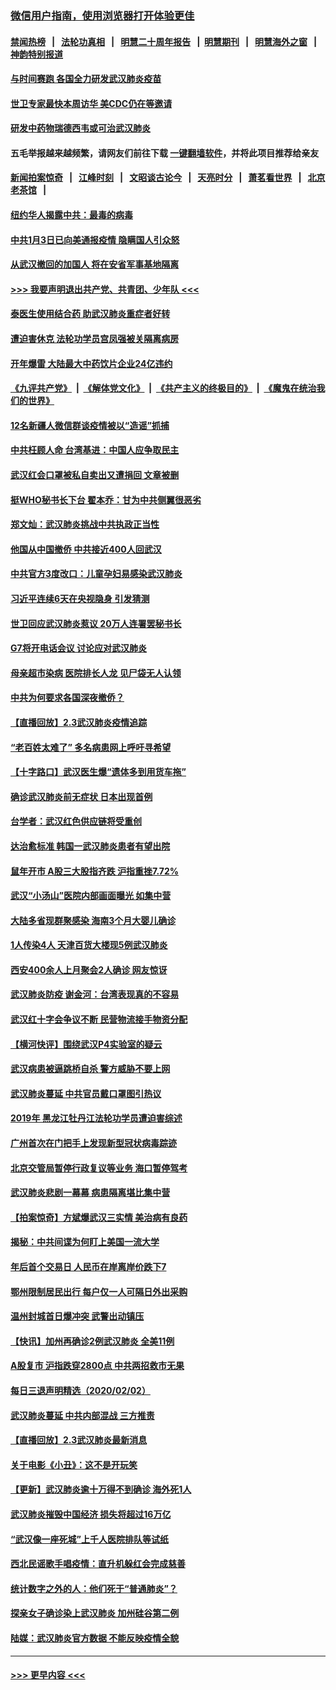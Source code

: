 ### [微信用户指南，使用浏览器打开体验更佳](https://github.com/gfw-breaker/banned-news1/blob/master/indexes/wechat-guide.md?t=0)
#### [禁闻热榜](热点新闻.md?t=0)  &nbsp;&nbsp;|&nbsp;&nbsp; [法轮功真相](https://github.com/gfw-breaker/truth/blob/master/README.md?t=0) &nbsp;&nbsp;|&nbsp;&nbsp; [明慧二十周年报告](https://github.com/gfw-breaker/mh-reports/blob/master/README.md?t=0) &nbsp;&nbsp;|&nbsp;&nbsp;[明慧期刊](https://github.com/gfw-breaker/mh-qikan) &nbsp;&nbsp;|&nbsp;&nbsp; [明慧海外之窗](https://github.com/gfw-breaker/mh-news/blob/master/README.md?t=0) &nbsp;&nbsp;|&nbsp;&nbsp; [神韵特别报道](https://github.com/gfw-breaker/mh-news/blob/master/shenyun.md?t=0)
#### [与时间赛跑  各国全力研发武汉肺炎疫苗](../pages/nsc413/n11842149.md?t=02040433) 
#### [世卫专家最快本周访华 美CDC仍在等邀请](../pages/nsc413/n11842198.md?t=02040433) 
#### [研发中药物瑞德西韦或可治武汉肺炎](../pages/nsc413/n11842100.md?t=02040433) 
#### 五毛举报越来越频繁，请网友们前往下载 [一键翻墙软件](https://github.com/gfw-breaker/ssr-accounts)，并将此项目推荐给亲友
#### [新闻拍案惊奇](https://github.com/gfw-breaker/banned-news1/blob/master/pages/link4.md) &nbsp;&nbsp;|&nbsp;&nbsp; [江峰时刻](https://github.com/gfw-breaker/banned-news1/blob/master/pages/link4.md) &nbsp;&nbsp;|&nbsp;&nbsp; [文昭谈古论今](https://github.com/gfw-breaker/banned-news1/blob/master/pages/link4.md) &nbsp;&nbsp;|&nbsp;&nbsp; [天亮时分](https://github.com/gfw-breaker/banned-news1/blob/master/pages/link4.md) &nbsp;&nbsp;|&nbsp;&nbsp; [萧茗看世界](https://github.com/gfw-breaker/banned-news1/blob/master/pages/link4.md) &nbsp;&nbsp;|&nbsp;&nbsp; [北京老茶馆](https://github.com/gfw-breaker/banned-news1/blob/master/pages/link4.md) &nbsp;&nbsp;|&nbsp;&nbsp; 
#### [纽约华人揭露中共：最毒的病毒](../pages/nsc413/n11840631.md?t=02040433) 
#### [中共1月3日已向美通报疫情 隐瞒国人引众怒](../pages/nsc413/n11841978.md?t=02040433) 
#### [从武汉撤回的加国人 将在安省军事基地隔离](../pages/nsc413/n11840777.md?t=02040433) 
#### [>>> 我要声明退出共产党、共青团、少年队 <<<](https://github.com/begood0513/goodnews/blob/master/quit/letter.md) 
#### [泰医生使用结合药 助武汉肺炎重症者好转](../pages/nsc413/n11842096.md?t=02040433) 
#### [遭迫害休克 法轮功学员宫凤强被关隔离病房](../pages/nsc413/n11841492.md?t=02040433) 
#### [开年爆雷  大陆最大中药饮片企业24亿违约](../pages/nsc413/n11841904.md?t=02040433) 
#### [《九评共产党》](https://github.com/begood0513/9ping.md/blob/master/README.md) &nbsp;|&nbsp; [《解体党文化》](../../../../jtdwh.md/blob/master/README.md)  &nbsp;|&nbsp; [《共产主义的终极目的》](../../../../gczydzjmd.md/blob/master/README.md) &nbsp;|&nbsp; [《魔鬼在统治我们的世界》](../../../../mgztzwmdsj.md/blob/master/README.md) 
#### [12名新疆人微信群谈疫情被以“造谣”抓捕](../pages/nsc413/n11839897.md?t=02040433) 
#### [中共枉顾人命 台湾基进：中国人应争取民主](../pages/nsc413/n11841532.md?t=02040433) 
#### [武汉红会口罩被私自卖出又遭捐回 文章被删](../pages/nsc413/n11841871.md?t=02040433) 
#### [挺WHO秘书长下台 翟本乔：甘为中共侧翼很恶劣](../pages/nsc413/n11841484.md?t=02040433) 
#### [郑文灿：武汉肺炎挑战中共执政正当性](../pages/nsc413/n11841537.md?t=02040433) 
#### [他国从中国撤侨 中共接近400人回武汉](../pages/nsc413/n11841290.md?t=02040433) 
#### [中共官方3度改口：儿童孕妇易感染武汉肺炎](../pages/nsc413/n11841631.md?t=02040433) 
#### [习近平连续6天在央视隐身 引发猜测](../pages/nsc413/n11841881.md?t=02040433) 
#### [世卫回应武汉肺炎惹议 20万人连署罢秘书长](../pages/nsc413/n11841664.md?t=02040433) 
#### [G7将开电话会议 讨论应对武汉肺炎](../pages/nsc413/n11841658.md?t=02040433) 
#### [母亲超市染病 医院排长人龙 见尸袋无人认领](../pages/nsc413/n11841762.md?t=02040433) 
#### [中共为何要求各国深夜撤侨？](../pages/nsc413/n11841731.md?t=02040433) 
#### [【直播回放】2.3武汉肺炎疫情追踪](../pages/nsc413/n11841577.md?t=02040433) 
#### [“老百姓太难了” 多名病患网上呼吁寻希望](../pages/nsc413/n11841565.md?t=02040433) 
#### [【十字路口】武汉医生爆“遗体多到用货车拖”](../pages/nsc413/n11840013.md?t=02040433) 
#### [确诊武汉肺炎前无症状 日本出现首例](../pages/nsc413/n11841567.md?t=02040433) 
#### [台学者：武汉红色供应链将受重创](../pages/nsc413/n11841596.md?t=02040433) 
#### [达治愈标准 韩国一武汉肺炎患者有望出院](../pages/nsc413/n11841523.md?t=02040433) 
#### [鼠年开市 A股三大股指齐跌 沪指重挫7.72%](../pages/nsc413/n11840461.md?t=02040433) 
#### [武汉“小汤山”医院内部画面曝光 如集中营](../pages/nsc413/n11841060.md?t=02040433) 
#### [大陆多省现群聚感染 海南3个月大婴儿确诊](../pages/nsc413/n11841274.md?t=02040433) 
#### [1人传染4人 天津百货大楼现5例武汉肺炎](../pages/nsc413/n11840677.md?t=02040433) 
#### [西安400余人上月聚会2人确诊 网友惊讶](../pages/nsc413/n11841178.md?t=02040433) 
#### [武汉肺炎防疫 谢金河：台湾表现真的不容易](../pages/nsc413/n11841120.md?t=02040433) 
#### [武汉红十字会争议不断 民营物流接手物资分配](../pages/nsc413/n11840733.md?t=02040433) 
#### [【横河快评】围绕武汉P4实验室的疑云](../pages/nsc413/n11840494.md?t=02040433) 
#### [武汉病患被逼跳桥自杀 警方威胁不要上网](../pages/nsc413/n11838521.md?t=02040433) 
#### [武汉肺炎蔓延 中共官员戴口罩图引热议](../pages/nsc413/n11840917.md?t=02040433) 
#### [2019年 黑龙江牡丹江法轮功学员遭迫害综述](../pages/nsc413/n11839335.md?t=02040433) 
#### [广州首次在门把手上发现新型冠状病毒踪迹](../pages/nsc413/n11840613.md?t=02040433) 
#### [北京交管局暂停行政复议等业务 海口暂停驾考](../pages/nsc413/n11840528.md?t=02040433) 
#### [武汉肺炎悲剧一幕幕 病患隔离堪比集中营](../pages/nsc413/n11838047.md?t=02040433) 
#### [【拍案惊奇】方斌爆武汉三实情 美治病有良药](../pages/nsc413/n11839984.md?t=02040433) 
#### [揭秘：中共间谍为何盯上美国一流大学](../pages/nsc413/n11840270.md?t=02040433) 
#### [年后首个交易日 人民币在岸离岸价跌下7](../pages/nsc413/n11840366.md?t=02040433) 
#### [鄂州限制居民出行 每户仅一人可隔日外出采购](../pages/nsc413/n11839131.md?t=02040433) 
#### [温州封城首日爆冲突 武警出动镇压](../pages/nsc413/n11839881.md?t=02040433) 
#### [【快讯】加州再确诊2例武汉肺炎 全美11例](../pages/nsc413/n11840339.md?t=02040433) 
#### [A股复市 沪指跌穿2800点 中共两招救市无果](../pages/nsc413/n11839859.md?t=02040433) 
#### [每日三退声明精选（2020/02/02）](../pages/nsc413/n11840257.md?t=02040433) 
#### [武汉肺炎蔓延 中共内部混战 三方推责](../pages/nsc413/n11839612.md?t=02040433) 
#### [【直播回放】2.3武汉肺炎最新消息](../pages/nsc413/n11840124.md?t=02040433) 
#### [关于电影《小丑》：这不是开玩笑](../pages/nsc413/n11839360.md?t=02040433) 
#### [【更新】武汉肺炎逾十万得不到确诊 海外死1人](../pages/nsc413/n11801312.md?t=02040433) 
#### [武汉肺炎摧毁中国经济 损失将超过16万亿](../pages/nsc413/n11839723.md?t=02040433) 
#### [“武汉像一座死城”上千人医院排队等试纸](../pages/nsc413/n11839724.md?t=02040433) 
#### [西北民谣歌手唱疫情：直升机躲红会完成慈善](../pages/nsc413/n11839757.md?t=02040433) 
#### [统计数字之外的人：他们死于“普通肺炎”？](../pages/nsc413/n11839788.md?t=02040433) 
#### [探亲女子确诊染上武汉肺炎 加州硅谷第二例](../pages/nsc413/n11839784.md?t=02040433) 
#### [陆媒：武汉肺炎官方数据 不能反映疫情全貌](../pages/nsc413/n11839828.md?t=02040433) 

----
#### [ >>> 更早内容 <<< ](../indexes/nsc413-earlier.md)
